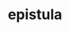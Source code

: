 ---
title: epistula
meaning: letter
ch: 7
pos: noun
stem: epistul
genend: ae
genhyph: -ae
abbgender: f.
abbgender2: fem.
gender: feminine
declension: first
---